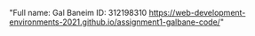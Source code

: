 "Full name: Gal Baneim
ID: 312198310
https://web-development-environments-2021.github.io/assignment1-galbane-code/"